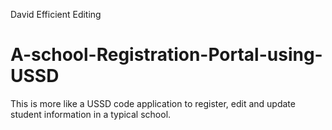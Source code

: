 David Efficient Editing 
# A-school-Registration-Portal-using-USSD
This is more like a USSD code application to register, edit and update student information in a typical school.
